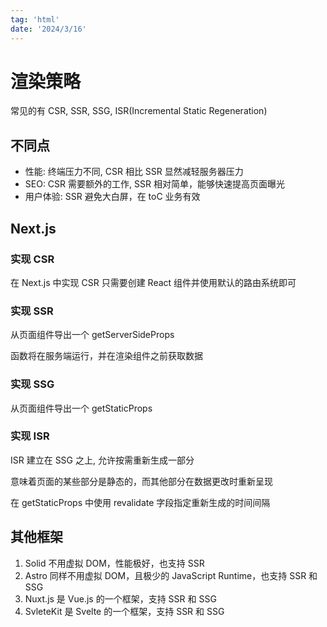 ```yaml
---
tag: 'html'
date: '2024/3/16'
---
```


# 渲染策略

常见的有 CSR, SSR, SSG, ISR(Incremental Static Regeneration)

## 不同点

- 性能: 终端压力不同, CSR 相比 SSR 显然减轻服务器压力
- SEO: CSR 需要额外的工作, SSR 相对简单，能够快速提高页面曝光
- 用户体验: SSR 避免大白屏，在 toC 业务有效

## Next.js

### 实现 CSR

在 Next.js 中实现 CSR 只需要创建 React 组件并使用默认的路由系统即可

### 实现 SSR

从页面组件导出一个 getServerSideProps

函数将在服务端运行，并在渲染组件之前获取数据

### 实现 SSG

从页面组件导出一个 getStaticProps

### 实现 ISR

ISR 建立在 SSG 之上, 允许按需重新生成一部分

意味着页面的某些部分是静态的，而其他部分在数据更改时重新呈现

在 getStaticProps 中使用 revalidate 字段指定重新生成的时间间隔

## 其他框架

1. Solid 不用虚拟 DOM，性能极好，也支持 SSR
2. Astro 同样不用虚拟 DOM，且极少的 JavaScript Runtime，也支持 SSR 和 SSG
3. Nuxt.js 是 Vue.js 的一个框架，支持 SSR 和 SSG
4. SvleteKit 是 Svelte 的一个框架，支持 SSR 和 SSG
